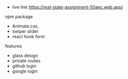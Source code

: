 * live link https://real-state-assignment-50aec.web.app/


npm package 
* Animate.css,
* swiper slider
* react hook form

features
* glass design
* private routes
* github login
* google login

